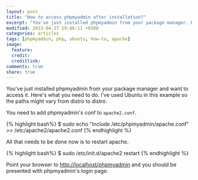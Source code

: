 ```yaml
---
layout: post
title: "How to access phpmyadmin after installation?"
excerpt: "You've just installed phpmyadmin from your package manager. Here's what you need to do in order to access it"
modified: 2013-04-27 19:46:11 +0300
categories: articles
tags: [phpmyadmin, php, ubuntu, how-to, apache]
image:
  feature: 
  credit: 
  creditlink: 
comments: true
share: true
---
```


You've just installed phpmyadmin from your package manager and want to access it. Here's what you need to do. I've used Ubuntu in this example so the paths might vary from distro to distro.

You need to add phpmyadmin's conf to `apache2.conf`.

{% highlight bash%}
$ sudo echo "Include /etc/phpmyadmin/apache.conf" >> /etc/apache2/apache2.conf
{% endhighlight %}

All that needs to be done now is to restart apache.

{% highlight bash%}
$ sudo /etc/init.d/apache2 restart
{% endhighlight %}

Point your browser to [http://localhost/phpmyadmin](http://localhost/phpmyadmin "phpmyadmin localhost") and you should be presented with phpmyadmin's login page.